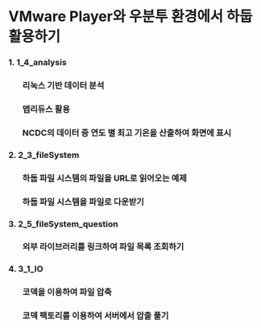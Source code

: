 # VMware Player와 우분투 환경에서 하둡 활용하기

### 1. 1_4_analysis
### <ul>리눅스 기반 데이터 분석</ul>
### <ul>맵리듀스 활용</ul>
### <ul>NCDC의 데이터 중 연도 별 최고 기온을 산출하여 화면에 표시</ul>
### 2. 2_3_fileSystem
### <ul>하둡 파일 시스템의 파일을 URL로 읽어오는 예제</ul>
### <ul>하둡 파일 시스템을 파일로 다운받기</ul>
### 3. 2_5_fileSystem_question
### <ul>외부 라이브러리를 링크하여 파일 목록 조회하기</ul>
### 4. 3_1_IO
### <ul>코덱을 이용하여 파일 압축</ul>
### <ul>코덱 팩토리를 이용하여 서버에서 압출 풀기</ul>
